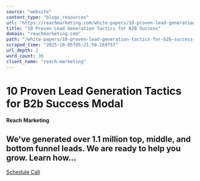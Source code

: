 ```yaml
---
source: "website"
content_type: "blogs_resources"
url: "https://reachmarketing.com/white-papers/10-proven-lead-generation-tactics-for-b2b-success-modal/"
title: "10 Proven Lead Generation Tactics for B2B Success"
domain: "reachmarketing.com"
path: "/white-papers/10-proven-lead-generation-tactics-for-b2b-success-modal/"
scraped_time: "2025-10-05T05:21:58.269757"
url_depth: 2
word_count: 36
client_name: "reach-marketing"
---
```


# 10 Proven Lead Generation Tactics for B2b Success Modal

#### Reach Marketing

## We've generated over 1.1 million top, middle, and bottom funnel leads. We are ready to help you grow. Learn how...

[Schedule Call](https://calendly.com/wayne-nagrowski)